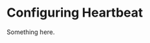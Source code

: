 [title]: # (Configuring Heartbeat)
[tags]: # (XXX)
[priority]: # (4174)
# Configuring Heartbeat
Something here.
